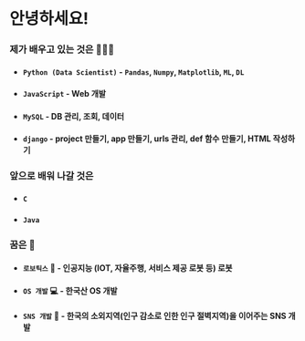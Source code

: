 # 안녕하세요!

### 제가 배우고 있는 것은 🧑🏻‍💻
- #### `Python (Data Scientist)` - `Pandas`, `Numpy`, `Matplotlib`, `ML`, `DL`
- #### `JavaScript` - Web 개발
- #### `MySQL` - DB 관리, 조회, 데이터 
- #### `django` - project 만들기, app 만들기, urls 관리, def 함수 만들기, HTML 작성하기

### 앞으로 배워 나갈 것은
- #### `C`
- #### `Java`


### 꿈은 🤔
- #### `로보틱스` 🤖 - 인공지능 (IOT, 자율주행, 서비스 제공 로봇 등) 로봇 
- #### `OS 개발` 💻 - 한국산 OS 개발
- #### `SNS 개발` 📱 - 한국의 소외지역(인구 감소로 인한 인구 절벽지역)을 이어주는 SNS 개발
